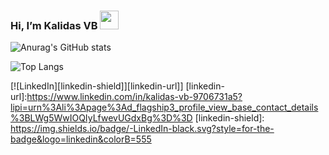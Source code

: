   ### Hi, I’m  Kalidas VB <img src="https://raw.githubusercontent.com/MartinHeinz/MartinHeinz/master/wave.gif" width="30px">

 
![Anurag's GitHub stats](https://github-readme-stats.vercel.app/api?username=KalidasVijayBhak&count_private=true&show_icons=true&theme=dark)
 
 

 
![Top Langs](https://github-readme-stats.vercel.app/api/top-langs/?username=KalidasVijayBhak&layout=compact&count_private=true&show_icons=true&theme=dark) 

[![LinkedIn][linkedin-shield]][linkedin-url]]
[linkedin-url]:https://www.linkedin.com/in/kalidas-vb-9706731a5?lipi=urn%3Ali%3Apage%3Ad_flagship3_profile_view_base_contact_details%3BLWg5WwIOQIyLfwevUGdxBg%3D%3D
[linkedin-shield]: https://img.shields.io/badge/-LinkedIn-black.svg?style=for-the-badge&logo=linkedin&colorB=555
